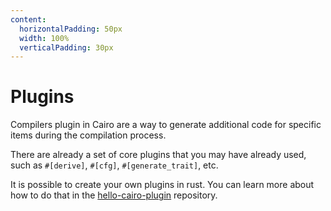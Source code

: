 ```yaml
---
content:
  horizontalPadding: 50px
  width: 100%
  verticalPadding: 30px
---
```


# Plugins

Compilers plugin in Cairo are a way to generate additional code for specific items during the compilation process.

There are already a set of core plugins that you may have already used, such as `#[derive]`, `#[cfg]`, `#[generate_trait]`, etc.

It is possible to create your own plugins in rust. You can learn more about how to do that in the [hello-cairo-plugin](https://github.com/piwonskp/hello-cairo-plugin) repository.
